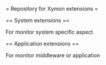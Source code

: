 = Repository for Xymon extensions =

== System extensions == 

For monitor system specific aspect

== Application extensions ==

For monitor middleware or application